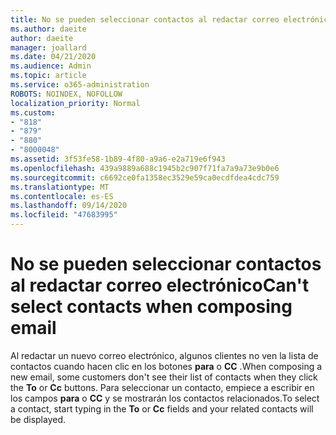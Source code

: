 ```yaml
---
title: No se pueden seleccionar contactos al redactar correo electrónico en Outlook.com
ms.author: daeite
author: daeite
manager: joallard
ms.date: 04/21/2020
ms.audience: Admin
ms.topic: article
ms.service: o365-administration
ROBOTS: NOINDEX, NOFOLLOW
localization_priority: Normal
ms.custom:
- "818"
- "879"
- "880"
- "8000048"
ms.assetid: 3f53fe58-1b89-4f80-a9a6-e2a719e6f943
ms.openlocfilehash: 439a9889a688c1945b2c907f71fa7a9a73e9b0e6
ms.sourcegitcommit: c6692ce0fa1358ec3529e59ca0ecdfdea4cdc759
ms.translationtype: MT
ms.contentlocale: es-ES
ms.lasthandoff: 09/14/2020
ms.locfileid: "47683995"
---
```

# <a name="cant-select-contacts-when-composing-email"></a><span data-ttu-id="005ca-102">No se pueden seleccionar contactos al redactar correo electrónico</span><span class="sxs-lookup"><span data-stu-id="005ca-102">Can't select contacts when composing email</span></span>

<span data-ttu-id="005ca-103">Al redactar un nuevo correo electrónico, algunos clientes no ven la lista de contactos cuando hacen clic en los botones **para** o **CC** .</span><span class="sxs-lookup"><span data-stu-id="005ca-103">When composing a new email, some customers don't see their list of contacts when they click the **To** or **Cc** buttons.</span></span> <span data-ttu-id="005ca-104">Para seleccionar un contacto, empiece a escribir en los campos **para** o **CC** y se mostrarán los contactos relacionados.</span><span class="sxs-lookup"><span data-stu-id="005ca-104">To select a contact, start typing in the **To** or **Cc** fields and your related contacts will be displayed.</span></span>
